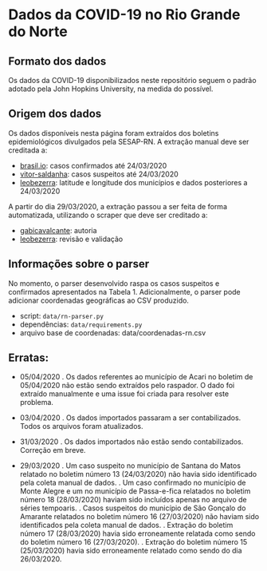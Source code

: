 # Dados da COVID-19 no Rio Grande do Norte

## Formato dos dados

Os dados da COVID-19 disponibilizados neste repositório seguem o padrão adotado pela John Hopkins University, na medida do possível.

## Origem dos dados

Os dados disponíveis nesta página foram extraídos dos boletins epidemiológicos divulgados pela SESAP-RN. A extração manual deve ser creditada a:
- [brasil.io](https://brasil.io): casos confirmados até 24/03/2020
- [vitor-saldanha](https://github.com/vitor-saldanha): casos suspeitos até 24/03/2020
- [leobezerra](https://github.com/leobezerra): latitude e longitude dos municípios e dados posteriores a 24/03/2020

A partir do dia 29/03/2020, a extração passou a ser feita de forma automatizada, utilizando o scraper que deve ser creditado a:
- [gabicavalcante](https://github.com/gabicavalcante): autoria
- [leobezerra](https://github.com/leobezerra): revisão e validação

## Informações sobre o parser

No momento, o parser desenvolvido raspa os casos suspeitos e confirmados apresentados na Tabela 1. Adicionalmente, o parser pode adicionar coordenadas geográficas ao CSV produzido.

- script: `data/rn-parser.py`
- dependências: `data/requirements.py`
- arquivo base de coordenadas: data/coordenadas-rn.csv

## Erratas:
- 05/04/2020
 . Os dados referentes ao município de Acari no boletim de 05/04/2020 não estão sendo extraídos pelo raspador. O dado foi extraído manualmente e uma issue foi criada para resolver este problema. 
- 03/04/2020
 . Os dados importados passaram a ser contabilizados. Todos os arquivos foram atualizados.
- 31/03/2020
 . Os dados importados não estão sendo contabilizados. Correção em breve.

- 29/03/2020
 . Um caso suspeito no município de Santana do Matos relatado no boletim número 13 (24/03/2020) não havia sido identificado pela coleta manual de dados.
 . Um caso confirmado no município de Monte Alegre e um no município de Passa-e-fica relatados no boletim número 18 (28/03/2020) haviam sido incluídos apenas no arquivo de séries tempoaris.
 . Casos suspeitos do município de São Gonçalo do Amarante relatados no boletim número 16 (27/03/2020) não haviam sido identificados pela coleta manual de dados.
 . Extração do boletim número 17 (28/03/2020) havia sido erroneamente relatada como sendo do boletim número 16 (27/03/2020).
 . Extração do boletim número 15 (25/03/2020) havia sido erroneamente relatado como sendo do dia 26/03/2020.

